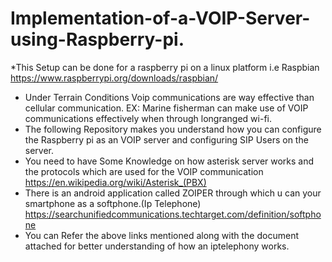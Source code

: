 # Implementation-of-a-VOIP-Server-using-Raspberry-pi.
 *This Setup can be done for a raspberry pi on a linux platform i.e Raspbian
 https://www.raspberrypi.org/downloads/raspbian/
 * Under Terrain Conditions Voip communications are way effective than cellular communication.
 EX: Marine fisherman can make use of VOIP communications effectively when through longranged wi-fi.
* The following Repository makes you understand how you can configure the Raspberry pi as an VOIP server and configuring SIP Users on the server. 
* You need to have Some Knowledge on how asterisk server works and the protocols which are used for the VOIP communication
https://en.wikipedia.org/wiki/Asterisk_(PBX)
* There is an android application called ZOIPER through which u can your smartphone as a softphone.(Ip Telephone)
https://searchunifiedcommunications.techtarget.com/definition/softphone
* You can Refer the above links mentioned along with the document attached for better understanding of how an iptelephony works.
